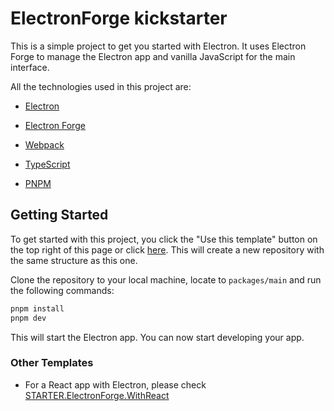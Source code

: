 # ElectronForge kickstarter

This is a simple project to get you started with Electron. It uses Electron Forge to manage the Electron app and vanilla JavaScript for the main interface.

All the technologies used in this project are:

- [Electron](https://www.electronjs.org/)

- [Electron Forge](https://www.electronforge.io/)

- [Webpack](https://webpack.js.org/)

- [TypeScript](https://www.typescriptlang.org/)

- [PNPM](https://pnpm.io/)

## Getting Started

To get started with this project, you click the "Use this template" button on the top right of this page or click [here](https://github.com/new?template_name=SAMPLES.ElectronForge.WithReact&template_owner=iNKORE-NET). This will create a new repository with the same structure as this one.

Clone the repository to your local machine, locate to `packages/main` and run the following commands:

```bash
pnpm install
pnpm dev
```

This will start the Electron app. You can now start developing your app.

### Other Templates

- For a React app with Electron, please check [STARTER.ElectronForge.WithReact](https://github.com/iNKORE-NET/STARTER.ElectronForge.WithReact)
